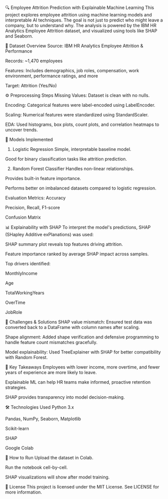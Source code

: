 🔍 Employee Attrition Prediction with Explainable Machine Learning
This project explores employee attrition using machine learning models and interpretable AI techniques. The goal is not just to predict who might leave a company, but to understand why. The analysis is powered by the IBM HR Analytics Employee Attrition dataset, and visualized using tools like SHAP and Seaborn.

📂 Dataset Overview
Source: IBM HR Analytics Employee Attrition & Performance

Records: ~1,470 employees

Features: Includes demographics, job roles, compensation, work environment, performance ratings, and more

Target: Attrition (Yes/No)

⚙️ Preprocessing Steps
Missing Values: Dataset is clean with no nulls.

Encoding: Categorical features were label-encoded using LabelEncoder.

Scaling: Numerical features were standardized using StandardScaler.

EDA: Used histograms, box plots, count plots, and correlation heatmaps to uncover trends.

🧠 Models Implemented
1. Logistic Regression
Simple, interpretable baseline model.

Good for binary classification tasks like attrition prediction.

2. Random Forest Classifier
Handles non-linear relationships.

Provides built-in feature importance.

Performs better on imbalanced datasets compared to logistic regression.

Evaluation Metrics:
Accuracy

Precision, Recall, F1-score

Confusion Matrix

📊 Explainability with SHAP
To interpret the model's predictions, SHAP (SHapley Additive exPlanations) was used:

SHAP summary plot reveals top features driving attrition.

Feature importance ranked by average SHAP impact across samples.

Top drivers identified:

MonthlyIncome

Age

TotalWorkingYears

OverTime

JobRole

🧩 Challenges & Solutions
SHAP value mismatch: Ensured test data was converted back to a DataFrame with column names after scaling.

Shape alignment: Added shape verification and defensive programming to handle feature count mismatches gracefully.

Model explainability: Used TreeExplainer with SHAP for better compatibility with Random Forest.

📌 Key Takeaways
Employees with lower income, more overtime, and fewer years of experience are more likely to leave.

Explainable ML can help HR teams make informed, proactive retention strategies.

SHAP provides transparency into model decision-making.

🛠️ Technologies Used
Python 3.x

Pandas, NumPy, Seaborn, Matplotlib

Scikit-learn

SHAP

Google Colab

🚀 How to Run
Upload the dataset in Colab.

Run the notebook cell-by-cell.

SHAP visualizations will show after model training.


📃 License
This project is licensed under the MIT License. See LICENSE for more information.


